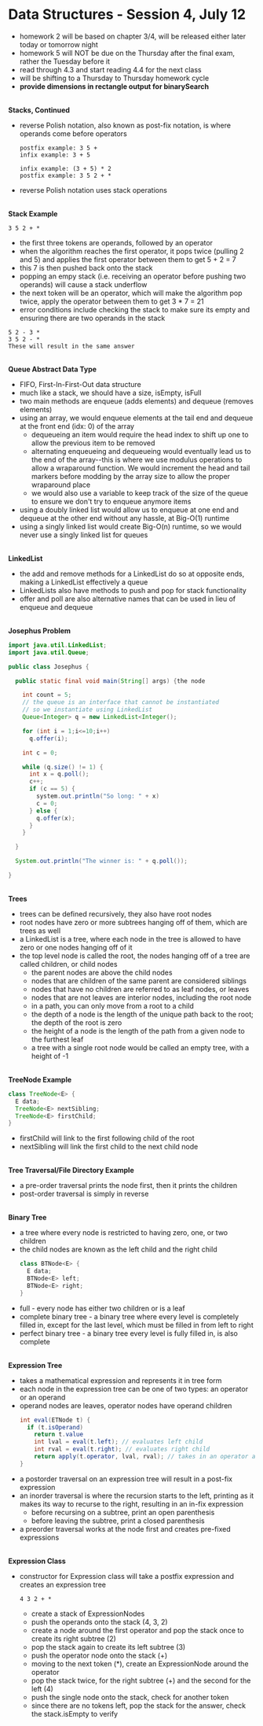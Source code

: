 # Data Structures - Session 4, July 12
* homework 2 will be based on chapter 3/4, will be released either later today or tomorrow night
* homework 5 will NOT be due on the Thursday after the final exam, rather the Tuesday before it
* read through 4.3 and start reading 4.4 for the next class
* will be shifting to a Thursday to Thursday homework cycle
* __provide dimensions in rectangle output for binarySearch__

<br>__Stacks, Continued__
* reverse Polish notation, also known as post-fix notation, is where operands come before operators
  ```
  postfix example: 3 5 +
  infix example: 3 + 5

  infix example: (3 + 5) * 2
  postfix example: 3 5 2 + *
  ```
* reverse Polish notation uses stack operations

<br>__Stack Example__
   ```
   3 5 2 + *
   ```
   * the first three tokens are operands, followed by an operator
   * when the algorithm reaches the first operator, it pops twice (pulling 2 and 5) and applies the first operator between them to get 5 + 2 = 7
   * this 7 is then pushed back onto the stack
   * popping an empy stack (i.e. receiving an operator before pushing two operands) will cause a stack underflow
   * the next token will be an operator, which will make the algorithm pop twice, apply the operator between them to get 3 * 7 = 21
   * error conditions include checking the stack to make sure its empty and ensuring there are two operands in the stack
   ```
   5 2 - 3 *
   3 5 2 - *
   These will result in the same answer
   ```

<br>__Queue Abstract Data Type__
* FIFO, First-In-First-Out data structure
* much like a stack, we should have a size, isEmpty, isFull
* two main methods are enqueue (adds elements) and dequeue (removes elements)
* using an array, we would enqueue elements at the tail end and dequeue at the front end (idx: 0) of the array
  * dequeueing an item would require the head index to shift up one to allow the previous item to be removed
  * alternating enqueueing and dequeueing would eventually lead us to the end of the array--this is where we use modulus operations to allow a wraparound function. We would increment the head and tail markers before modding by the array size to allow the proper wraparound place
  * we would also use a variable to keep track of the size of the queue to ensure we don't try to enqueue anymore items
* using a doubly linked list would allow us to enqueue at one end and dequeue at the other end without any hassle, at Big-O(1) runtime
* using a singly linked list would create Big-O(n) runtime, so we would never use a singly linked list for queues

<br>__LinkedList__
* the add and remove methods for a LinkedList do so at opposite ends, making a LinkedList effectively a queue
* LinkedLists also have methods to push and pop for stack functionality
* offer and poll are also alternative names that can be used in lieu of enqueue and dequeue

<br>__Josephus Problem__
  ``` java
  import java.util.LinkedList;
  import java.util.Queue;

  public class Josephus {

    public static final void main(String[] args) {the node

      int count = 5;
      // the queue is an interface that cannot be instantiated
      // so we instantiate using LinkedList
      Queue<Integer> q = new LinkedList<Integer();

      for (int i = 1;i<=10;i++)
        q.offer(i);

      int c = 0;

      while (q.size() != 1) {
        int x = q.poll();
        c++;
        if (c == 5) {
          system.out.println("So long: " + x)
          c = 0;
        } else {
          q.offer(x);
        }
      }

    }

    System.out.println("The winner is: " + q.poll());

  }
  ```

<br>__Trees__
* trees can be defined recursively, they also have root nodes
* root nodes have zero or more subtrees hanging off of them, which are trees as well
* a LinkedList is a tree, where each node in the tree is allowed to have zero or one nodes hanging off of it
* the top level node is called the root, the nodes hanging off of a tree are called children, or child nodes
  * the parent nodes are above the child nodes
  * nodes that are children of the same parent are considered siblings
  * nodes that have no children are referred to as leaf nodes, or leaves
  * nodes that are not leaves are interior nodes, including the root node
  * in a path, you can only move from a root to a child
  * the depth of a node is the length of the unique path back to the root; the depth of the root is zero
  * the height of a node is the length of the path from a given node to the furthest leaf
  * a tree with a single root node would be called an empty tree, with a height of -1

<br>__TreeNode Example__
  ``` java
  class TreeNode<E> {
    E data;
    TreeNode<E> nextSibling;
    TreeNode<E> firstChild;
  }
  ```
  * firstChild will link to the first following child of the root
  * nextSibling will link the first child to the next child node

<br>__Tree Traversal/File Directory Example__
* a pre-order traversal prints the node first, then it prints the children
* post-order traversal is simply in reverse

<br>__Binary Tree__
* a tree where every node is restricted to having zero, one, or two children
* the child nodes are known as the left child and the right child
  ``` java
  class BTNode<E> {
    E data;
    BTNode<E> left;
    BTNode<E> right;
  }
  ```
* full - every node has either two children or is a leaf
* complete binary tree - a binary tree where every level is completely filled in, except for the last level, which must be filled in from left to right
* perfect binary tree - a binary tree every level is fully filled in, is also complete

<br>__Expression Tree__
* takes a mathematical expression and represents it in tree form
* each node in the expression tree can be one of two types: an operator or an operand
* operand nodes are leaves, operator nodes have operand children
  ``` java
  int eval(ETNode t) {
    if (t.isOperand)
      return t.value
      int lval = eval(t.left); // evaluates left child
      int rval = eval(t.right); // evaluates right child
      return apply(t.operator, lval, rval); // takes in an operator and two operands and applies the equation
  }
  ```
* a postorder traversal on an expression tree will result in a post-fix expression
* an inorder traversal is where the recursion starts to the left, printing as it makes its way to recurse to the right, resulting in an in-fix expression
  * before recursing on a subtree, print an open parenthesis
  * before leaving the subtree, print a closed parenthesis
* a preorder traversal works at the node first and creates pre-fixed expressions

<br>__Expression Class__
* constructor for Expression class will take a postfix expression and creates an expression tree
  ```
  4 3 2 + *
  ```
  * create a stack of ExpressionNodes
  * push the operands onto the stack (4, 3, 2)
  * create a node around the first operator and pop the stack once to create its right subtree (2)
  * pop the stack again to create its left subtree (3)
  * push the operator node onto the stack (+)
  * moving to the next token (*), create an ExpressionNode around the operator
  * pop the stack twice, for the right subtree (+) and the second for the left (4)
  * push the single node onto the stack, check for another token
  * since there are no tokens left, pop the stack for the answer, check the stack.isEmpty to verify
